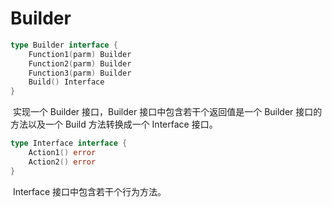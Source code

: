 # Builder

``` go
type Builder interface {
	Function1(parm) Builder
	Function2(parm) Builder
	Function3(parm) Builder
	Build() Interface
}
```

​	实现一个 Builder 接口，Builder 接口中包含若干个返回值是一个 Builder 接口的方法以及一个 Build 方法转换成一个 Interface 接口。

``` go
type Interface interface {
	Action1() error
	Action2() error
}
```

​	Interface 接口中包含若干个行为方法。
